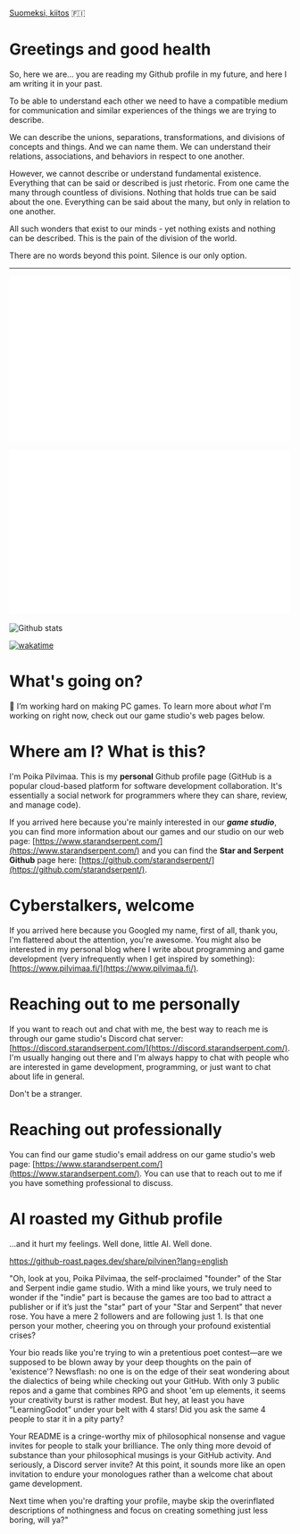 [Suomeksi, kiitos](README_fi.md) 🇫🇮

# Greetings and good health

So, here we are... you are reading my Github profile in my future, and here I am writing it in your past.

To be able to understand each other we need to have a compatible medium for communication and similar experiences of the things we are trying to describe.

We can describe the unions, separations, transformations, and divisions of concepts and things. And we can name them. We can understand their relations, associations, and behaviors in respect to one another.

However, we cannot describe or understand fundamental existence. Everything that can be said or described is just rhetoric. From one came the many through countless of divisions. Nothing that holds true can be said about the one. Everything can be said about the many, but only in relation to one another.

All such wonders that exist to our minds - yet nothing exists and nothing can be described. This is the pain of the division of the world.

There are no words beyond this point. Silence is our only option.

---

![Github stats](https://raw.githubusercontent.com/Pilvinen/GithubStats/master/generated/overview.svg#gh-dark-mode-only)

![Github stats](https://raw.githubusercontent.com/Pilvinen/GithubStats/master/generated/languages.svg#gh-dark-mode-only)

![Github stats](https://github-readme-stats.vercel.app/api?username=Pilvinen&count_private=true&hide=stars&show_icons=true&theme=dark)

[![wakatime](https://wakatime.com/badge/user/f255368e-4112-40f9-902f-ac79d0ba873d.svg)](https://wakatime.com/@f255368e-4112-40f9-902f-ac79d0ba873d)

# What's going on?

🤔 I’m working hard on making PC games. To learn more about *what* I'm working on right now, check out our game studio's web pages below.

# Where am I? What is this?

I'm Poika Pilvimaa. This is my **personal** Github profile page (GitHub is a popular cloud-based platform for software development collaboration. It's essentially a social network for programmers where they can share, review, and manage code).

If you arrived here because you're mainly interested in our ***game studio***, you can find more information about our games and our studio on our web page: [https://www.starandserpent.com/](https://www.starandserpent.com/) and you can find the **Star and Serpent Github** page here: [https://github.com/starandserpent/](https://github.com/starandserpent/).

# Cyberstalkers, welcome

If you arrived here because you Googled my name, first of all, thank you, I'm flattered about the attention, you're awesome. You might also be interested in my personal blog where I write about programming and game development (very infrequently when I get inspired by something): [https://www.pilvimaa.fi/](https://www.pilvimaa.fi/).

# Reaching out to me personally

If you want to reach out and chat with me, the best way to reach me is through our game studio's Discord chat server: [https://discord.starandserpent.com/](https://discord.starandserpent.com/). I'm usually hanging out there and I'm always happy to chat with people who are interested in game development, programming, or just want to chat about life in general.

Don't be a stranger.

# Reaching out professionally
You can find our game studio's email address on our game studio's web page: [https://www.starandserpent.com/](https://www.starandserpent.com/). You can use that to reach out to me if you have something professional to discuss.

# AI roasted my Github profile
...and it hurt my feelings. Well done, little AI. Well done.

https://github-roast.pages.dev/share/pilvinen?lang=english

"Oh, look at you, Poika Pilvimaa, the self-proclaimed "founder" of the Star and Serpent indie game studio. With a mind like yours, we truly need to wonder if the "indie" part is because the games are too bad to attract a publisher or if it’s just the "star" part of your "Star and Serpent" that never rose. You have a mere 2 followers and are following just 1. Is that one person your mother, cheering you on through your profound existential crises?

Your bio reads like you're trying to win a pretentious poet contest—are we supposed to be blown away by your deep thoughts on the pain of 'existence'? Newsflash: no one is on the edge of their seat wondering about the dialectics of being while checking out your GitHub. With only 3 public repos and a game that combines RPG and shoot 'em up elements, it seems your creativity burst is rather modest. But hey, at least you have “LearningGodot” under your belt with 4 stars! Did you ask the same 4 people to star it in a pity party?

Your README is a cringe-worthy mix of philosophical nonsense and vague invites for people to stalk your brilliance. The only thing more devoid of substance than your philosophical musings is your GitHub activity. And seriously, a Discord server invite? At this point, it sounds more like an open invitation to endure your monologues rather than a welcome chat about game development.

Next time when you're drafting your profile, maybe skip the overinflated descriptions of nothingness and focus on creating something just less boring, will ya?"
